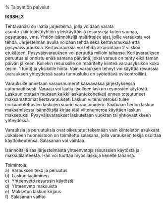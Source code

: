 % Taloyhtiön palvelut
<!-- Arvosanamaksimi: 5 -->
<!-- Vaikeustaso: Keskitasoa -->

**IK98HL3**

Tehtävänäsi on laatia järjestelmä, jolla voidaan varata
asunto-/kiinteäistöyhtiön yleiskäyttöisiä resursseja kuten saunaa, pesutupaa,
yms. Yhtiön isännöitsijä määrittelee ajat, joille varauksia voi tehdä.
Järjestelmän avulla voidaan tehdä sekä kertavarauksia että pysyväisvarauksia.
Kertavarauksia voi tehdä aikaisintaan 2 viikkoa etukäteen.
Pysyväisvarauksen voi peruutta milloin tahansa. Kertavarauksen peruutus
ei onnistu enää samana päivänä, joksi varaus on tehty eikä tämän päivän jälkeen.
Kullekin resurssille on määritelty kiinteä varausyksikön koko (esim. 1
tunti) ja yksikölle hinta. Vain varauksen tehnyt voi käyttää resurssia
(varauksen yhteydessä saatu tunnusluku on syötettävä ovikontrolliin).

Varauksille annetaan varausnumerot kasvavassa järjestyksessä
automaattisesti. Varaaja voi laatia itselleen laskun resurssien käytöstä.
Laskuun otetaan mukaan kaikki laskuntekohetkeä ennen toteutuneet
maksamattomat kertavaraukset. Laskun viitenumeroksi tulee
mukaanotettavien laskujen suurin varausnumero. Saatuaan tiedon laskun
maksamisesta isännöitsijä kirjaa tätä viitenumeroa käyttäen laskun maksetuksi.
Pysyväisvaraukset laskutetaan vuokran tai yhtiövastikkeen yhteydessä.

Varauksia ja peruutuksia ovat oikeutetut tekemään vain kiinteistön
asukkaat. Jokaiseen huoneistoon on toimitettu salasana, jolla varauksen
tekijä osoittaa käyttoikeutensa. Salasanan voi vaihtaa.

Isännöitsijä saa järjestelmästä yhteenvetoja resurssien käytöstä ja
maksutilanteesta. Hän voi tuottaa myös laskuja kenelle tahansa.

Toimintoja: \
a)  Varauksen teko ja peruutus \
b)  Laskun laatiminen \
c)  Yhteenveto resurssin käytöstä \
d)  Yhteenveto maksuista \
e)  Maksetun laskun kirjaus \
f)  Salasanan vaihto
